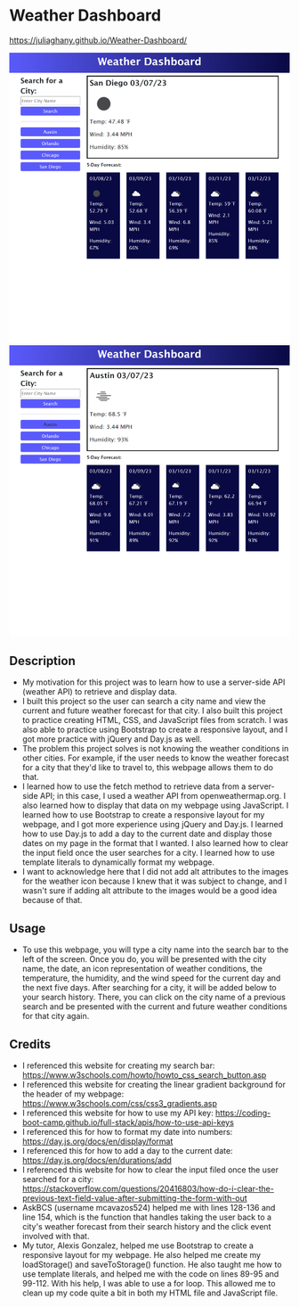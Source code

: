 # Weather Dashboard

https://juliaghany.github.io/Weather-Dashboard/

![Alt text](assets/images/weather-dashboard-screenshot.png)
![Alt text](assets/images/weather-dashboard-screenshot-2.png)

## Description
- My motivation for this project was to learn how to use a server-side API (weather API) to retrieve and display data. 
- I built this project so the user can search a city name and view the current and future weather forecast for that city. I also built this project to practice creating HTML, CSS, and JavaScript files from scratch. I was also able to practice using Bootstrap to create a responsive layout, and I got more practice with jQuery and Day.js as well. 
- The problem this project solves is not knowing the weather conditions in other cities. For example, if the user needs to know the weather forecast for a city that they'd like to travel to, this webpage allows them to do that. 
- I learned how to use the fetch method to retrieve data from a server-side API; in this case, I used a weather API from openweathermap.org. I also learned how to display that data on my webpage using JavaScript. I learned how to use Bootstrap to create a responsive layout for my webpage, and I got more experience using jQuery and Day.js. I learned how to use Day.js to add a day to the current date and display those dates on my page in the format that I wanted. I also learned how to clear the input field once the user searches for a city. I learned how to use template literals to dynamically format my webpage.
- I want to acknowledge here that I did not add alt attributes to the images for the weather icon because I knew that it was subject to change, and I wasn't sure if adding alt attribute to the images would be a good idea because of that. 

## Usage
- To use this webpage, you will type a city name into the search bar to the left of the screen. Once you do, you will be presented with the city name, the date, an icon representation of weather conditions, the temperature, the humidity, and the wind speed for the current day and the next five days. After searching for a city, it will be added below to your search history. There, you can click on the city name of a previous search and be presented with the current and future weather conditions for that city again. 

## Credits
- I referenced this website for creating my search bar: https://www.w3schools.com/howto/howto_css_search_button.asp
- I referenced this website for creating the linear gradient background for the header of my webpage: https://www.w3schools.com/css/css3_gradients.asp
- I referenced this website for how to use my API key: https://coding-boot-camp.github.io/full-stack/apis/how-to-use-api-keys
- I referenced this for how to format my date into numbers: https://day.js.org/docs/en/display/format
- I referenced this for how to add a day to the current date: https://day.js.org/docs/en/durations/add
- I referenced this website for how to clear the input filed once the user searched for a city: https://stackoverflow.com/questions/20416803/how-do-i-clear-the-previous-text-field-value-after-submitting-the-form-with-out
- AskBCS (username mcavazos524) helped me with lines 128-136 and line 154, which is the function that handles taking the user back to a city's weather forecast from their search history and the click event involved with that. 
- My tutor, Alexis Gonzalez, helped me use Bootstrap to create a responsive layout for my webpage. He also helped me create my loadStorage() and saveToStorage() function. He also taught me how to use template literals, and helped me with the code on lines 89-95 and 99-112. With his help, I was able to use a for loop. This allowed me to clean up my code quite a bit in both my HTML file and JavaScript file. 







